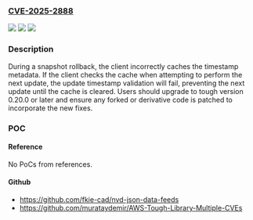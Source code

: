 ### [CVE-2025-2888](https://cve.mitre.org/cgi-bin/cvename.cgi?name=CVE-2025-2888)
![](https://img.shields.io/static/v1?label=Product&message=tough&color=blue)
![](https://img.shields.io/static/v1?label=Version&message=0.1.0%20&color=brightgreen)
![](https://img.shields.io/static/v1?label=Vulnerability&message=CWE-1025%3A%20Comparison%20Using%20Wrong%20Factors&color=brightgreen)

### Description

During a snapshot rollback, the client incorrectly caches the timestamp metadata. If the client checks the cache when attempting to perform the next update, the update timestamp validation will fail, preventing the next update until the cache is cleared. Users should upgrade to tough version 0.20.0 or later and ensure any forked or derivative code is patched to incorporate the new fixes.

### POC

#### Reference
No PoCs from references.

#### Github
- https://github.com/fkie-cad/nvd-json-data-feeds
- https://github.com/murataydemir/AWS-Tough-Library-Multiple-CVEs

